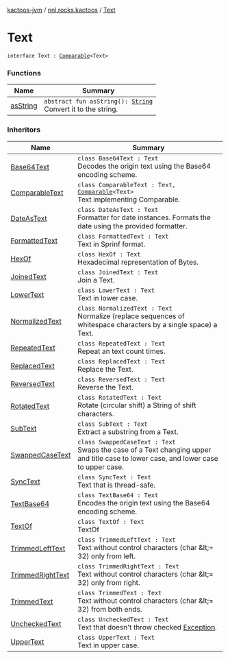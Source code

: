 [kactoos-jvm](../../index.md) / [nnl.rocks.kactoos](../index.md) / [Text](.)

# Text

`interface Text : `[`Comparable`](https://kotlinlang.org/api/latest/jvm/stdlib/kotlin/-comparable/index.html)`<Text>`

### Functions

| Name | Summary |
|---|---|
| [asString](as-string.md) | `abstract fun asString(): `[`String`](https://kotlinlang.org/api/latest/jvm/stdlib/kotlin/-string/index.html)<br>Convert it to the string. |

### Inheritors

| Name | Summary |
|---|---|
| [Base64Text](../../nnl.rocks.kactoos.text/-base64-text/index.md) | `class Base64Text : Text`<br>Decodes the origin text using the Base64 encoding scheme. |
| [ComparableText](../../nnl.rocks.kactoos.text/-comparable-text/index.md) | `class ComparableText : Text, `[`Comparable`](https://kotlinlang.org/api/latest/jvm/stdlib/kotlin/-comparable/index.html)`<Text>`<br>Text implementing Comparable. |
| [DateAsText](../../nnl.rocks.kactoos.time/-date-as-text/index.md) | `class DateAsText : Text`<br>Formatter for date instances. Formats the date using the provided formatter. |
| [FormattedText](../../nnl.rocks.kactoos.text/-formatted-text/index.md) | `class FormattedText : Text`<br>Text in Sprinf format. |
| [HexOf](../../nnl.rocks.kactoos.text/-hex-of/index.md) | `class HexOf : Text`<br>Hexadecimal representation of Bytes. |
| [JoinedText](../../nnl.rocks.kactoos.text/-joined-text/index.md) | `class JoinedText : Text`<br>Join a Text. |
| [LowerText](../../nnl.rocks.kactoos.text/-lower-text/index.md) | `class LowerText : Text`<br>Text in lower case. |
| [NormalizedText](../../nnl.rocks.kactoos.text/-normalized-text/index.md) | `class NormalizedText : Text`<br>Normalize (replace sequences of whitespace characters by a single space) a Text. |
| [RepeatedText](../../nnl.rocks.kactoos.text/-repeated-text/index.md) | `class RepeatedText : Text`<br>Repeat an text count times. |
| [ReplacedText](../../nnl.rocks.kactoos.text/-replaced-text/index.md) | `class ReplacedText : Text`<br>Replace the Text. |
| [ReversedText](../../nnl.rocks.kactoos.text/-reversed-text/index.md) | `class ReversedText : Text`<br>Reverse the Text. |
| [RotatedText](../../nnl.rocks.kactoos.text/-rotated-text/index.md) | `class RotatedText : Text`<br>Rotate (circular shift) a String of shift characters. |
| [SubText](../../nnl.rocks.kactoos.text/-sub-text/index.md) | `class SubText : Text`<br>Extract a substring from a Text. |
| [SwappedCaseText](../../nnl.rocks.kactoos.text/-swapped-case-text/index.md) | `class SwappedCaseText : Text`<br>Swaps the case of a Text changing upper and title case to lower case, and lower case to upper case. |
| [SyncText](../../nnl.rocks.kactoos.text/-sync-text/index.md) | `class SyncText : Text`<br>Text that is thread-safe. |
| [TextBase64](../../nnl.rocks.kactoos.text/-text-base64/index.md) | `class TextBase64 : Text`<br>Encodes the origin text using the Base64 encoding scheme. |
| [TextOf](../../nnl.rocks.kactoos.text/-text-of/index.md) | `class TextOf : Text`<br>TextOf |
| [TrimmedLeftText](../../nnl.rocks.kactoos.text/-trimmed-left-text/index.md) | `class TrimmedLeftText : Text`<br>Text without control characters (char &amp;lt;= 32) only from left. |
| [TrimmedRightText](../../nnl.rocks.kactoos.text/-trimmed-right-text/index.md) | `class TrimmedRightText : Text`<br>Text without control characters (char &amp;lt;= 32) only from right. |
| [TrimmedText](../../nnl.rocks.kactoos.text/-trimmed-text/index.md) | `class TrimmedText : Text`<br>Text without control characters (char &amp;lt;= 32) from both ends. |
| [UncheckedText](../../nnl.rocks.kactoos.text/-unchecked-text/index.md) | `class UncheckedText : Text`<br>Text that doesn't throw checked [Exception](https://kotlinlang.org/api/latest/jvm/stdlib/kotlin/-exception/index.html). |
| [UpperText](../../nnl.rocks.kactoos.text/-upper-text/index.md) | `class UpperText : Text`<br>Text in upper case. |

